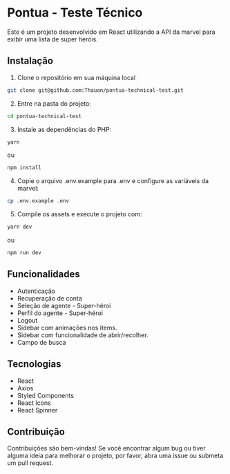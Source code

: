# Pontua - Teste Técnico

Este é um projeto desenvolvido em React utilizando a API da marvel para exibir uma lista de super heróis.

## Instalação

1. Clone o repositório em sua máquina local
```bash
git clone git@github.com:Thauan/pontua-technical-test.git
```

2. Entre na pasta do projeto:
```bash
cd pontua-technical-test
```

3. Instale as dependências do PHP:
```bash
yarn
```
ou
```bash
npm install
```

4. Copie o arquivo .env.example para .env e configure as variáveis da marvel:
```bash
cp .env.example .env
```

5. Compile os assets e execute o projeto com:
```bash
yarn dev
```
ou
```bash
npm run dev
```

## Funcionalidades

* Autenticação
* Recuperação de conta
* Seleção de agente - Super-héroi
* Perfil do agente - Super-héroi
* Logout
* Sidebar com animações nos items.
* Sidebar com funcionalidade de abrir/recolher.
* Campo de busca

## Tecnologias

* React
* Axios
* Styled Components
* React Icons
* React Spinner

## Contribuição
Contribuições são bem-vindas! Se você encontrar algum bug ou tiver alguma ideia para melhorar o projeto, por favor, abra uma issue ou submeta um pull request.
